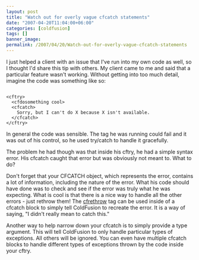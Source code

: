 ```yaml
---
layout: post
title: "Watch out for overly vague cfcatch statements"
date: "2007-04-20T11:04:00+06:00"
categories: [coldfusion]
tags: []
banner_image: 
permalink: /2007/04/20/Watch-out-for-overly-vague-cfcatch-statements
---
```


I just helped a client with an issue that I've run into my own code as well, so I thought I'd share this tip with others. My client came to me and said that a particular feature wasn't working. Without getting into too much detail, imagine the code was something like so:

<code>
&lt;cftry&gt;
  &lt;cfdosomething cool&gt;
  &lt;cfcatch&gt;
    Sorry, but I can't do X because X isn't available.
  &lt;/cfcatch&gt;
&lt;/cftry&gt;
</code>

In general the code was sensible. The tag he was running could fail and it was out of his control, so he used try/catch to handle it gracefully. 

The problem he had though was that inside his cftry, he had a simple syntax error. His cfcatch caught that error but was obviously not meant to. What to do? 

Don't forget that your CFCATCH object, which represents the error, contains a lot of information, including the nature of the error. What his code should have done was to check and see if the error was truly what he was expecting. What is cool is that there is a nice way to handle all the other errors - just rethrow them! The <a href="http://www.cfquickdocs.com/?getDoc=cfrethrow">cfrethrow</a> tag can be used inside of a cfcatch block to simply tell ColdFusion to recreate the error. It is a way of saying, "I didn't really mean to catch this."

Another way to help narrow down your cfcatch is to simply provide a type argument. This will tell ColdFusion to only handle particular types of exceptions. All others will be ignored. You can even have multiple cfcatch blocks to handle different types of exceptions thrown by the code inside your cftry.